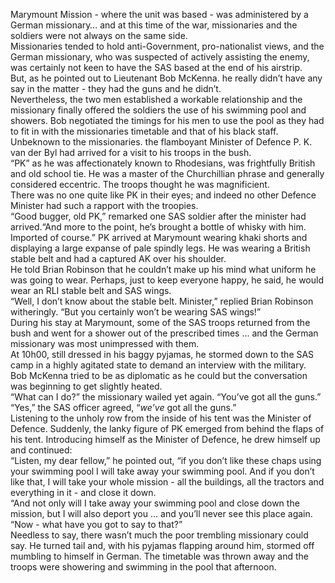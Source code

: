 Marymount Mission - where the unit was based - was administered by a German missionary… and at this time of the war, missionaries and the soldiers were not always on the same side.  
Missionaries tended to hold anti-Government, pro-nationalist views, and the German missionary, who was suspected of actively assisting the enemy, was certainly not keen to have the SAS based at the end of his airstrip.  
But, as he pointed out to Lieutenant Bob McKenna. he really didn’t have any say in the matter - they had the guns and he didn’t.  
Nevertheless, the two men established a workable relationship and the missionary finally offered the soldiers the use of his swimming pool and showers. Bob negotiated the timings for his men to use the pool as they had to fit in with the missionaries timetable and that of his black staff.  
Unbeknown to the missionaries. the flamboyant Minister of Defence P. K. van der Byl had arrived for a visit to his troops in the bush.  
“PK” as he was affectionately known to Rhodesians, was frightfully British and old school tie. He was a master of the Churchillian phrase and generally considered eccentric. The troops thought he was magnificient.  
There was no one quite like PK in their eyes; and indeed no other Defence Minister had such a rapport with the troopies.  
“Good bugger, old PK,” remarked one SAS soldier after the minister had arrived.“And more to the point, he’s brought a bottle of whisky with him. Imported of course.” PK arrived at Marymount wearing khaki shorts and displaying a large expanse of pale spindly legs. He was wearing a British stable belt and had a captured AK over his shoulder.  
He told Brian Robinson that he couldn’t make up his mind what uniform he was going to wear. Perhaps, just to keep everyone happy, he said, he would wear an RLI stable belt and SAS wings.  
“Well, I don’t know about the stable belt. Minister,” replied Brian Robinson witheringly. “But you certainly won’t be wearing SAS wings!”  
During his stay at Marymount, some of the SAS troops returned from the bush and went for a shower out of the prescribed times ... and the German missionary was most unimpressed with them.  
At 10h00, still dressed in his baggy pyjamas, he stormed down to the SAS camp in a highly agitated state to demand an interview with the military.  
Bob McKenna tried to be as diplomatic as he could but the conversation was beginning to get slightly heated.  
“What can I do?” the missionary wailed yet again. “You’ve got all the guns.” “Yes,” the SAS officer agreed, “_we’ve_ got all the guns.”  
Listening to the unholy row from the inside of his tent was the Minister of Defence. Suddenly, the lanky figure of PK emerged from behind the flaps of his tent. Introducing himself as the Minister of Defence, he drew himself up and continued:  
“Listen, my dear fellow,” he pointed out, “if you don’t like these chaps using your swimming pool I will take away your swimming pool. And if you don’t like that, I will take your whole mission - all the buildings, all the tractors and everything in it - and close it down.  
“And not only will I take away your swimming pool and close down the mission, but I will also deport you ... and you’ll never see this place again.  
“Now - what have you got to say to that?”  
Needless to say, there wasn’t much the poor trembling missionary could say. He turned tail and, with his pyjamas flapping around him, stormed off mumbling to himself in German. The timetable was thrown away and the troops were showering and swimming in the pool that afternoon.  
